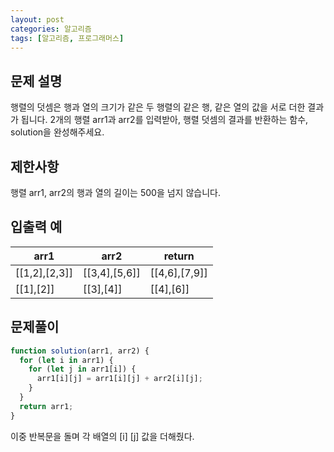 ```yaml
---
layout: post
categories: 알고리즘
tags: [알고리즘, 프로그래머스]
---
```


## 문제 설명

행렬의 덧셈은 행과 열의 크기가 같은 두 행렬의 같은 행, 같은 열의 값을 서로 더한 결과가 됩니다. 2개의 행렬 arr1과 arr2를 입력받아, 행렬 덧셈의 결과를 반환하는 함수, solution을 완성해주세요.

## 제한사항

행렬 arr1, arr2의 행과 열의 길이는 500을 넘지 않습니다.

## 입출력 예

<table class="table">
        <thead><tr>
<th>arr1</th>
<th>arr2</th>
<th>return</th>
</tr>
</thead>
        <tbody><tr>
<td>[[1,2],[2,3]]</td>
<td>[[3,4],[5,6]]</td>
<td>[[4,6],[7,9]]</td>
</tr>
<tr>
<td>[[1],[2]]</td>
<td>[[3],[4]]</td>
<td>[[4],[6]]</td>
</tr>
</tbody>
      </table>

## 문제풀이

```javascript
function solution(arr1, arr2) {
  for (let i in arr1) {
    for (let j in arr1[i]) {
      arr1[i][j] = arr1[i][j] + arr2[i][j];
    }
  }
  return arr1;
}
```

이중 반복문을 돌며 각 배열의 [i] [j] 값을 더해줬다.